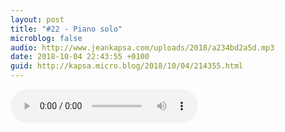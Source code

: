 ```yaml
---
layout: post
title: "#22 - Piano solo"
microblog: false
audio: http://www.jeankapsa.com/uploads/2018/a234bd2a5d.mp3
date: 2018-10-04 22:43:55 +0100
guid: http://kapsa.micro.blog/2018/10/04/214355.html
---
```

<audio controls="controls" src="http://www.jeankapsa.com/uploads/2018/a234bd2a5d.mp3" />
